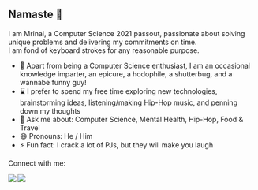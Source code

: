 ## Namaste 🙏

I am Mrinal, a Computer Science 2021 passout, passionate about solving unique problems and delivering my commitments on time.<br>
I am fond of keyboard strokes for any reasonable purpose.<br>

- 🎉 Apart from being a Computer Science enthusiast, I am an occasional knowledge imparter, an epicure, a hodophile, a shutterbug, and a wannabe funny guy!
- ⌛ I prefer to spend my free time exploring new technologies, brainstorming ideas, listening/making Hip-Hop music, and penning down my thoughts
- 💬 Ask me about: Computer Science, Mental Health, Hip-Hop, Food & Travel
- 😄 Pronouns: He / Him
- ⚡ Fun fact: I crack a lot of PJs, but they will make you laugh

Connect with me:

[<img align="left" src="https://img.icons8.com/color/48/000000/linkedin.png"/>][linkedin]
[<img align="left" src="https://img.icons8.com/fluent/48/000000/twitter.png"/>][twitter]

[linkedin]: https://www.linkedin.com/in/mrinal-pandey-pes/
[twitter]: https://twitter.com/mrinalpandey_
